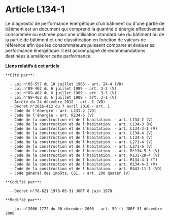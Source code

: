# Article L134-1

Le diagnostic de performance énergétique d'un bâtiment ou d'une partie de bâtiment est un document qui comprend la quantité
d'énergie effectivement consommée ou estimée pour une utilisation standardisée du bâtiment ou de la partie de bâtiment et une
classification en fonction de valeurs de référence afin que les consommateurs puissent comparer et évaluer sa performance
énergétique. Il est accompagné de recommandations destinées à améliorer cette performance.

**Liens relatifs à cet article**

	**Cité par**:

	  - Loi n°65-557 du 10 juillet 1965 - art. 24-4 (VD)
	  - Loi n°89-462 du 6 juillet 1989 - art. 3-2 (V)
	  - Loi n°89-462 du 6 juillet 1989 - art. 3-3 (V)
	  - Loi n°89-462 du 6 juillet 1989 - art. 3-1 (V)
	  - Arrêté du 24 décembre 2012 - art. 1 (VD)
	  - Décret n°2016-412 du 7 avril 2016 - art. 1
	  - Code de l'énergie - art. L231-2 (VD)
	  - Code de l'énergie - art. R234-5 (V)
	  - Code de la construction et de l'habitation. - art. L134-2 (V)
	  - Code de la construction et de l'habitation. - art. L134-3 (M)
	  - Code de la construction et de l'habitation. - art. L134-3-1 (V)
	  - Code de la construction et de l'habitation. - art. L134-4 (V)
	  - Code de la construction et de l'habitation. - art. L134-5 (V)
	  - Code de la construction et de l'habitation. - art. L271-4 (V)
	  - Code de la construction et de l'habitation. - art. L271-6 (V)
	  - Code de la construction et de l'habitation. - art. R*134-5-5 (V)
	  - Code de la construction et de l'habitation. - art. R131-28-4 (V)
	  - Code de la construction et de l'habitation. - art. R134-4-1 (T)
	  - Code de la construction et de l'habitation. - art. R134-4-3 (V)
	  - Code de la construction et de l'habitation. - art. R443-11-1 (VD)
	  - Code général des impôts, CGI. - art. 200 quater (V)

	**Codifié par**:

	  - Décret n°78-621 1978-05-31 JORF 8 juin 1978

	**Modifié par**:

	  - Loi n°2006-1772 du 30 décembre 2006 - art. 59 () JORF 31 décembre 2006
